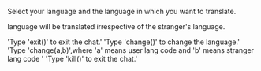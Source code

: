 Select your language and the language in which you want to translate.

language will be translated irrespective of the stranger's language.

'Type 'exit()' to exit the chat.'
'Type 'change()' to change the language.'
'Type 'change(a,b)',where 'a' means user lang code and 'b' means stranger lang code '
'Type 'kill()' to exit the chat.'
